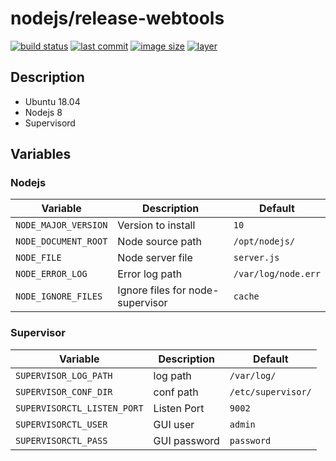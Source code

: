 # nodejs/release-webtools
[![build status](https://drone.fpfis.eu/api/badges/fpfis/nodejs/status.svg?branch=release/8-wt)](https://drone.fpfis.eu/fpfis/nodejs) [![last commit](https://img.shields.io/github/last-commit/fpfis/nodejs/release/8-wt.svg)](https://github.com/fpfis/nodejs/tree/release/8-wt) [![image size](https://img.shields.io/microbadger/image-size/fpfis/nodejs/8-wt.svg)](https://cloud.docker.com/u/fpfis/repository/docker/fpfis/nodejs/tags) [![layer](https://img.shields.io/microbadger/layers/fpfis/nodejs/8-wt.svg)](https://cloud.docker.com/u/fpfis/repository/docker/fpfis/nodejs/tags)

## Description
* Ubuntu 18.04
* Nodejs 8
* Supervisord

## Variables
### Nodejs
| Variable           | Description                    |  Default
|--------------------|--------------------------------|---------------------
|`NODE_MAJOR_VERSION`|Version to install              |`10`
|`NODE_DOCUMENT_ROOT`|Node source path                |`/opt/nodejs/`
|`NODE_FILE`         |Node server file                |`server.js`
|`NODE_ERROR_LOG`    |Error log path                  |`/var/log/node.err`
|`NODE_IGNORE_FILES` |Ignore files for node-supervisor|`cache`
### Supervisor
| Variable                  | Description|  Default
|---------------------------|------------|------------------
|`SUPERVISOR_LOG_PATH`      |log path    |`/var/log/`
|`SUPERVISOR_CONF_DIR`      |conf path   |`/etc/supervisor/`
|`SUPERVISORCTL_LISTEN_PORT`|Listen Port |`9002`
|`SUPERVISORCTL_USER`       |GUI user    |`admin`
|`SUPERVISORCTL_PASS`       |GUI password|`password`
